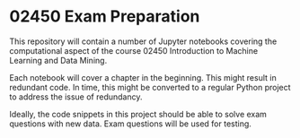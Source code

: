 # 02450 Exam Preparation

This repository will contain a number of Jupyter notebooks covering the computational aspect of the course 02450 Introduction to Machine Learning and Data Mining.

Each notebook will cover a chapter in the beginning. This might result in redundant code. 
In time, this might be converted to a regular Python project to address the issue of redundancy.

Ideally, the code snippets in this project should be able to solve exam questions with new data. Exam questions will be used for testing.

